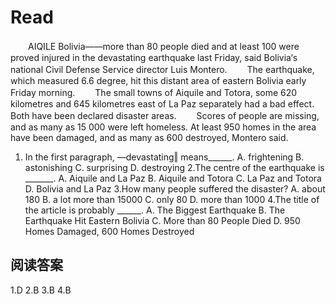 # Read

　　AIQILE Bolivia——more than 80 people died and at least 100 were proved injured in the devastating earthquake last Friday, said Bolivia‘s national Civil Defense Service director Luis Montero.
　　The earthquake, which measured 6.6 degree, hit this distant area of eastern Bolivia early Friday morning.
　　The small towns of Aiquile and Totora, some 620 kilometres and 645 kilometres east of La Paz separately had a bad effect. Both have been declared disaster areas.
　　Scores of people are missing, and as many as 15 000 were left homeless. At least 950 homes in the area have been damaged, and as many as 600 destroyed, Montero said.
1. In the first paragraph, ―devastating‖ means______.
A. frightening B. astonishing C. surprising D. destroying
2.The centre of the earthquake is _______.
A. Aiquile and La Paz B. Aiquile and Totora C. La Paz and Totora D. Bolivia and La Paz
3.How many people suffered the disaster?
A. about 180 B. a lot more than 15000 C. only 80 D. more than 1000
4.The title of the article is probably ______.
A. The Biggest Earthquake
B. The Earthquake Hit Eastern Bolivia 
C. More than 80 People Died
D. 950 Homes Damaged, 600 Homes Destroyed
## 阅读答案
1.D
2.B
3.B
4.B
